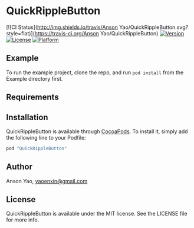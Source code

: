 # QuickRippleButton

[![CI Status](http://img.shields.io/travis/Anson Yao/QuickRippleButton.svg?style=flat)](https://travis-ci.org/Anson Yao/QuickRippleButton)
[![Version](https://img.shields.io/cocoapods/v/QuickRippleButton.svg?style=flat)](http://cocoapods.org/pods/QuickRippleButton)
[![License](https://img.shields.io/cocoapods/l/QuickRippleButton.svg?style=flat)](http://cocoapods.org/pods/QuickRippleButton)
[![Platform](https://img.shields.io/cocoapods/p/QuickRippleButton.svg?style=flat)](http://cocoapods.org/pods/QuickRippleButton)

## Example

To run the example project, clone the repo, and run `pod install` from the Example directory first.

## Requirements

## Installation

QuickRippleButton is available through [CocoaPods](http://cocoapods.org). To install
it, simply add the following line to your Podfile:

```ruby
pod "QuickRippleButton"
```

## Author

Anson Yao, yaoenxin@gmail.com

## License

QuickRippleButton is available under the MIT license. See the LICENSE file for more info.
